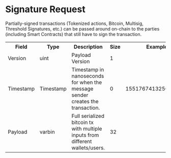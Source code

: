 # Signature Request

Partially-signed transactions (Tokenized actions, Bitcoin, Multisig, Threshold Signatures, etc.) can be passed around on-chain to the parties (including Smart Contracts) that still have to sign the transaction.

<div class="ritz grid-container" dir="ltr">
    <table class="waffle" cellspacing="0" cellpadding="0" table-layout=fixed width=100%>
         <tr style='height:19px;'>
            <th style="width:20%" class="s0">Field</th>
            <th style="width:10%" class="s0">Type</th>
            <th style="width:30%" class="s0">Description</th>
            <th style="width:5%" class="s0">Size</th>
            <th style="width:20%" class="s0">Example</th>
            <th class="s1">Notes</th>
        </tr>
        <tr>
            <td class="s0">Version</td>
            <td class="s0">uint</td>
            <td class="s0">Payload Version</td>
            <td class="s0">1</td>
            <td class="s0"></td>
            <td class="s0"></td>
        </tr>
        <tr>
            <td class="s0">Timestamp</td>
            <td class="s0">Timestamp</td>
            <td class="s0">Timestamp in nanoseconds for when the message sender creates the transaction.</td>
            <td class="s0">0</td>
            <td class="s0">1551767413250187179</td>
            <td class="s0"></td>
        </tr>
        <tr>
            <td class="s0">Payload</td>
            <td class="s0">varbin</td>
            <td class="s0">Full serialized bitcoin tx with multiple inputs from different wallets/users.</td>
            <td class="s0">32</td>
            <td class="s0"></td>
            <td class="s0"></td>
        </tr>
    </table>
</div>
